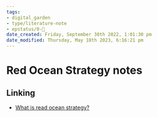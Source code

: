 ```yaml
---
tags: 
- digital_garden
- type/literature-note
- epstatus/0-🌰
date_created: Friday, September 30th 2022, 1:01:30 pm
date_modified: Thursday, May 18th 2023, 6:16:21 pm
---
```

# Red Ocean Strategy notes


## Linking
+ [What is read ocean strategy?](https://harappa.education/harappa-diaries/red-ocean-strategy/)
